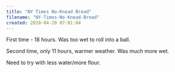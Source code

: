 ```yaml
---
title: "NY Times No-Knead Bread"
filename: "NY-Times-No-Knead-Bread"
created: 2020-04-20 07:01:04
---
```

First time - 18 hours. Was too wet to roll into a ball.

Second time, only 11 hours, warmer weather. Was much more wet.

Need to try with less water/more flour.
